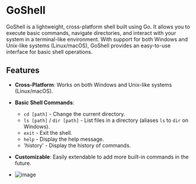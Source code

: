 # GoShell

GoShell is a lightweight, cross-platform shell built using Go. It allows you to execute basic commands, navigate directories, and interact with your system in a terminal-like environment. With support for both Windows and Unix-like systems (Linux/macOS), GoShell provides an easy-to-use interface for basic shell operations.

## Features

- **Cross-Platform**: Works on both Windows and Unix-like systems (Linux/macOS).
- **Basic Shell Commands**:
  - `cd [path]` - Change the current directory.
  - `ls [path]` / `dir [path]` - List files in a directory (aliases `ls` to `dir` on Windows).
  - `exit` - Exit the shell.
  - `help` - Display the help message.
  - 'history' - Display the history of commands.
- **Customizable**: Easily extendable to add more built-in commands in the future.

- ![image](https://github.com/user-attachments/assets/6af78e2a-e4b2-4d35-a6a9-1c08a56584cf)

